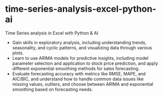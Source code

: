 # time-series-analysis-excel-python-ai
Time Series analysis in Excel with Python &amp; AI


- Gain skills in exploratory analysis, including understanding trends, seasonality, and cyclic patterns, and visualizing data through various plots.
- Learn to use ARIMA models for predictive insights, including model parameter selection and application to stock price prediction, and apply different exponential smoothing methods for sales forecasting.
- Evaluate forecasting accuracy with metrics like RMSE, MAPE, and AIC/BIC, and understand how to handle common data issues like missing values, outliers, and choose between ARIMA and exponential smoothing based on forecasting needs.
